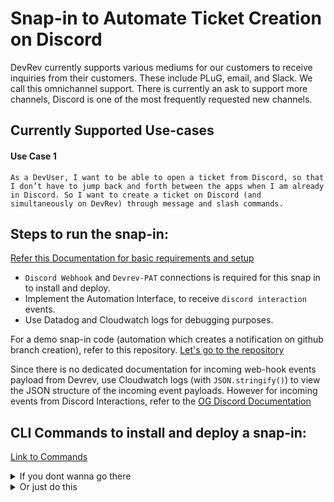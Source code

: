 # Snap-in to Automate Ticket Creation on Discord 
DevRev currently supports various mediums for our customers to receive inquiries from their customers. These include PLuG, email, and Slack. We call this omnichannel support. There is currently an ask to support more channels, Discord is one of the most frequently requested new channels.

## Currently Supported Use-cases
#### Use Case 1
```
As a DevUser, I want to be able to open a ticket from Discord, so that I don’t have to jump back and forth between the apps when I am already in Discord. So I want to create a ticket on Discord (and simultaneously on DevRev) through message and slash commands.
```
## Steps to run the snap-in:

[Refer this Documentation for basic requirements and setup](https://docs.google.com/document/d/1U7_6TgE9P18NGkz_9Zb9bQiukQ0-KdjayvOxG28H4qU/edit#heading=h.ufym6jrip4vw)

* `Discord Webhook` and `Devrev-PAT` connections is required for this snap in to install and deploy.
* Implement the Automation Interface, to receive `discord interaction` events.
* Use Datadog and Cloudwatch logs for debugging purposes.
	
For a demo snap-in code (automation which creates a notification on github branch creation), refer to this repository.
[Let's go to the repository](https://github.com/devrev/flow-lambda-poc)

Since there is no dedicated documentation for incoming web-hook events payload from Devrev, use Cloudwatch logs (with `JSON.stringify()`) to view the JSON structure of the incoming event payloads. However for incoming events from Discord Interactions, refer to the [OG Discord Documentation](https://discord.com/developers/docs/interactions/receiving-and-responding#interactions)

## CLI Commands to install and deploy a snap-in:
[Link to Commands](https://docs.google.com/document/d/1IcD_Tm3d8s9NRv4A-3RdGz58rdd2lQwOcp8xTAdWtj8/edit?usp=sharing)

<details>
<summary markdown="span">If you dont wanna go there</summary>

#### Devrev-CLI Authentication
devrev profiles authenticate --env dev --org flow-test --usr i-vedansh.srivastava@devrev.ai (only once for a single session)

#### Create tar.gz Archive of the Files
tar -cvzf output.tar.gz ticket-status-update/

#### Create Snap In Package
devrev snap_in_package create-one --slug dev0_snapin --name Dev0  --description "discord ticket creation" | jq .

*(choose a unique slug)*

#### Create Snap In Version 
devrev snap_in_version create-one --manifest manifest.yaml --package don:integration:dvrv-us-1:devo/fOFb0IdZ:snap_in_package/5b55aae8-daa2-49e2-b8d2-8cb939a90ef0 --archive output.tar.gz | jq . 

*(package id “don:integration:dvrv-us-1:devo/fOFb0IdZ:snap_in_package/5b55aae8-daa2-49e2-b8d2-8cb939a90ef0” is received as an output from snap in package creation)*

#### Snap in draft
devrev snap_in draft --snap_in_version don:integration:dvrv-us-1:devo/fOFb0IdZ:snap_in_package/5b55aae8-daa2-49e2-b8d2-8cb939a90ef0:snap_in_version/723ed6f8-6f27-4f71-9d6f-533887a49773 | jq . 

*(version id “don:integration:dvrv-us-1:devo/fOFb0IdZ:snap_in_package/5b55aae8-daa2-49e2-b8d2-8cb939a90ef0:snap_in_version/723ed6f8-6f27-4f71-9d6f-533887a4977” is received as an output from snap in version creation)*

#### Updating Snap-in with global inputs (if any)
devrev snap_in update don:integration:dvrv-us-1:devo/fOFb0IdZ:snap_in/092dac20-f8b5-46ba-92a0-8ff59a21cf74 (to establish connections with Devrev and third-party applications)

*(“don:integration:dvrv-us-1:devo/fOFb0IdZ:snap_in/092dac20-f8b5-46ba-92a0-8ff59a21cf74” is received from draft creation)*

#### Snap In deployment
devrev snap_in deploy don:integration:dvrv-us-1:devo/fOFb0IdZ:snap_in/092dac20-f8b5-46ba-92a0-8ff59a21cf74 

*(“don:integration:dvrv-us-1:devo/fOFb0IdZ:snap_in/092dac20-f8b5-46ba-92a0-8ff59a21cf74” is received post updating the snap in)*

</details>

<details>
<summary markdown="span">Or just do this</summary>
<br>

Open `snapin-DiscordTicketCreation/snapin-discord-ticket-creation/runsnap.sh` in your text editor and set your own `devrev_id` variable.
```
cd snapin-discord-ticket-creation/
bash runsnap.sh
```
Every partition in script is a step of snap-in deployment in this [doc](https://docs.google.com/document/d/1IcD_Tm3d8s9NRv4A-3RdGz58rdd2lQwOcp8xTAdWtj8/edit)

Running it like _sh runsnap.sh_ will most likely give an error.
</details>
